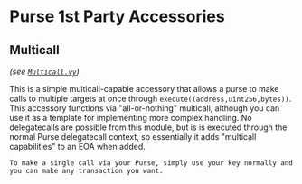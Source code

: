 # Purse 1st Party Accessories

## Multicall

_(see [`Multicall.vy`](./Multicall.vy))_

This is a simple multicall-capable accessory that allows a purse to make calls to multiple targets at once through `execute((address,uint256,bytes))`.
This accessory functions via "all-or-nothing" multicall, although you can use it as a template for implementing more complex handling.
No delegatecalls are possible from this module, but is is executed through the normal Purse delegatecall context, so essentially it adds "multicall capabilities" to an EOA when added.

```{notice}
To make a single call via your Purse, simply use your key normally and you can make any transaction you want.
```

